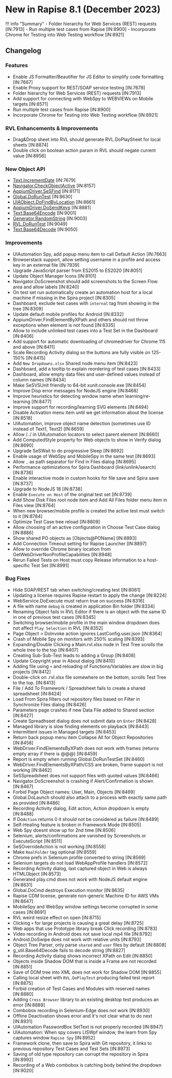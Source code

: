 # New in Rapise 8.1 (December 2023)

!!! info "Summary"
    - Folder hierarchy for Web Services (REST) requests [IN:7913]
    - Run multiple test cases from Rapise [IN:8900]
    - Incorporate Chrome for Testing into Web Testing workflow [IN:8921]

## Changelog

### Features

- Enable JS Formatter/Beautifier for JS Editor to simplify code formatting [IN:7667]
- Enable Proxy support for REST/SOAP service testing [IN:7678]
- Folder hierarchy for Web Services (REST) requests [IN:7913]
- Add support for connecting with WebSpy to WEBVIEWs on Mobile targets [IN:8571]
- Run multiple test cases from Rapise [IN:8900]
- Incorporate Chrome for Testing into Web Testing workflow [IN:8921]

### RVL Enhancements & Improvements

- Drag&Drop sheet into RVL should generate RVL.DoPlaySheet for local sheets [IN:8874]
- Double click on boolean action param in RVL should negate current value  [IN:8956]

### New Object API

- [Text.IncrementDate](/Libraries/Text/#incrementdate) [IN:7679]
- [Navigator.CheckObjectActive](/Libraries/Navigator/#checkobjectactive) [IN:8157]
- [AppiumDriver.SeSFind](/Libraries/AppiumDriver/#sesfind) [IN:8171]
- [Global.DoRunTest](/Libraries/Global/#doruntest) [IN:8630]
- [UIAObject.DoFindByLocation](/Libraries/UIAObject/#dofindbylocation) [IN:8661]
- [AppiumDriver.DoSendKeys](/Libraries/AppiumDriver/#dosendkeys) [IN:8881]
- [Text.Base64Encode](/Libraries/Text/#base64encode) [IN:9001]
- [Generator.RandomString](/Libraries/Generator/#randomstring) [IN:9003]
- [RVL.DoRunTest](/Libraries/RVL/#doruntest) [IN:9049]
- [Text.Base64Decode](/Libraries/Text/#base64decode) [IN:9050]

### Improvements

- UIAutomation Spy, add popup menu item to call Default Action [IN:7663]
- Browserstack support, allow setting username in a profile and access key in an external file [IN:7939]
- Upgrade JavaScript parser from ES2015 to ES2020 [IN:8051]
- Update Object Manager Icons [IN:8101]
- Navigator.DoScreenshot should add screenshots to the Screen Flow area and allow labels [IN:8240]
- On test set run automatically create an automation host for a local machine if missing in the Spira project [IN:8305]
- Dashboard, exclude test cases with `internal` tag from showing in the tree [IN:8309]
- Update default mobile profiles for Android [IN:8332]
- AppiumDriver.FindElementByXPath and others should not throw exceptions when element is not found [IN:8335]
- Allow to include unlinked test cases into a Test Set in the Dashboard [IN:8406]
- Add support for automatic downloading of chromedriver for Chrome 115 and above [IN:8411]
- Scale Recording Activity dialog so the buttons are fully visible on 125-150% [IN:8415]
- Add `New Dropdowns.xlsx` Shared node menu item [IN:8423]
- Dashboard, add a tooltip to explain reordering of test cases [IN:8433]
- Dashboard, allow empty data files and user-defined values instead of column names [IN:8434]
- Make SeSVSUnit friendly to 64-bit xunit.console.exe  [IN:8454]
- Improve Disp error messages for NodeJS engine [IN:8468]
- Improve heuristics for detecting window name when learning/re-learning [IN:8477]
- Improve support for recording/learning SVG elements [IN:8494]
- Disable Activation menu item until we get information about the license [IN:8518]
- UIAutomation, improve object name detection (sometimes use ID instead of Text1, Text2) [IN:8659]
- Allow /../ in UIAutomation locators to select parent element [IN:8660]
- Add ComputedStyle property for Web objects to show in Verify dialog [IN:8690]
- Upgrade SeSWait to do progressive Sleep [IN:8692]
- Enable usage of WebSpy and MobileSpy in the same test [IN:8693]
- Allow `,` as path separator for Find in Files dialog [IN:8695]
- Performance optimizations for Spira Dashboard (link/unlink/search) [IN:8736]
- Enable interactive mode in custom hooks for file save and Spira save [IN:8737]
- Upgrade to NodeJS 18 [IN:8738]
- Enable `Execute on Host` of the original test set [IN:8739]
- Add Show Disk Files root node item and Add All Files folder menu item in Files view [IN:8764]
- When new browser/mobile profile is created the active test must switch to it [IN:8784]
- Optimize Test Case tree reload [IN:8809]
- Allow choosing of an active configuration in Choose Test Case dialog [IN:8886]
- Show shared PO objects as [Objects@POName] [IN:8893]
- Add Connection Timeout setting for Rapise Launcher [IN:8897]
- Allow to override Chrome binary location from GetWebDriverNonProfileCapabilities  [IN:8948]
- Rerun Failed Tests on Host must copy Release information to a host-specific Test Set [IN:8991]

### Bug Fixes

- Hide SOAP/REST tab when switching/creating test [IN:8061]
- Updating a license requires Rapise restart to apply the change [IN:8224]
- WebService.DoExecute must return true on success [IN:8316]
- A file with name `debug` is created in application Bin folder [IN:8334]
- Renaming Object fails in RVL Editor if there is an object with the same ID in one of previous test cases [IN:8345]
- Switching browser/mobile profile in the main window dropdown does not affect `Play Selection` in RVL [IN:8352]
- Page Object &gt; DoInvoke action ignores LastConfig.user.json [IN:8364]
- Crash of Mobile Spy on monitors with 250% scaling [IN:8393]
- Expanding/Double Clicking a Main.rvl.xlsx node in Test Tree scrolls the whole tree to the top [IN:8407]
- Creating Sub-Sub-Test leads to adding a Group [IN:8408]
- Update Copyright year in About dialog [IN:8410]
- Adding file using `+` and reloading of Functions/Variables are slow in big projects [IN:8412]
- Double-click on .rvl.xlsx file somewhere on the bottom, scrolls Test Tree to the top. [IN:8413]
- File / Add To Framework / Spreadsheet fails to create a shared spreadsheet [IN:8424]
- Load From Spira filters out repository files based on Filter in Synchronize Files dialog [IN:8426]
- Parameters page crashes if new Data File added to Shared section [IN:8427]
- Create Spreadhseet dialog does not submit data on `Enter` [IN:8428]
- Managed library is slow finding elements on playback [IN:8443]
- Intermittent issues in Managed targets [IN:8453]
- Return back popup menu item Collapse All for Object Repositories [IN:8458]
- WebDriver.FindElementsByXPath does not work with frames (returns empty array if there is @@@) [IN:8459]
- Report is empty when running Global.DoRunTestSet [IN:8460]
- WebDriver.FindElementsByXPath/CSS are broken, frame support is not working [IN:8462]
- SeSSpreadsheet does not support files with quoted values [IN:8466]
- Navigator.DoScreenshot is crashing if Alert/Confirmation is shown [IN:8467]
- Forbid Page Object names: User, Main, Objects [IN:8469]
- Global.DoLaunch should also attach to a process with exactly same path as provided [IN:8486]
- Recording Activity dialog, Edit action, Action dropdown is empty [IN:8488]
- If Do`Action` returns 0 it should not be considered as failure  [IN:8489]
- Self-Healing feature is broken in Framework Mode [IN:8505]
- Web Spy doesnt show up for 2nd time [IN:8506]
- Selenium, alerts/confirmations are vanished by Screenshots or ExecuteScript [IN:8511]
- SeSOverrideAction is not working [IN:8558]
- Make `RealFolder` tag optional [IN:8559]
- Chrome prefs in Selenium profile converted to string [IN:8569]
- Selenium targets do not load WebAppProfile handlers [IN:8572]
- Recording Activity dialog, last captured object in Web is always HTMLObject [IN:8573]
- Generated play.cmd does not work with NodeJS default engine [IN:8631]
- Global.DoCmd destroys Execution monitor [IN:8635]
- Rapise CDM license, generate non-generic Machine ID for AWS VMs [IN:8647]
- MobileSpy and WebSpy window settings become corrupted in some cases [IN:8691]
- RVL weird resize effect on open [IN:8715]
- Clicking `+` for large projects is causing a great delay [IN:8725]
- Web apps that use Prototype library break Click recording [IN:8783]
- Video recording in Android does not save local mp4 file [IN:8792]
- Android.DoSwipe does not work with relative units [IN:8793]
- Object Tree Parser, only parse `shared` and `user` files by default [IN:8808]
- g_util.Base64Decode fails to decode string [IN:8827]
- Recording Activity dialog shows incorrect XPath on Edit [IN:8850]
- Objects inside Shadow DOM that is inside a Frame are not recorded [IN:8851]
- Save of DOM tree into XML does not work for Shadow DOM [IN:8855]
- Calling local sheet with `RVL.DoPlayTest` producing failed test report [IN:8875]
- Forbid creation of Test Cases and Modules with reserved names [IN:8880]
- Adding `Cross Browser` library to an existing desktop test produces an error [IN:8889]
- Combobox recording in Selenium-Edge does not work [IN:8930]
- Offline Deactivation shows error and it's not clear what to do next [IN:8931]
- UIAutomation PasswordBox SetText is not properly recorded [IN:8947]
- UIAutomation: When spy covers LISWpf window, the learn from Spy captures window `Rapise Spy` [IN:8952]
- Framework clone, then save to Spira with Git repository, it links to previous repository Test Cases and Test Sets [IN:8973]
- Saving of old type repository can corrupt the repository in Spira [IN:8992]
- Recording of a Web combobox is catching body behind the dropdown [IN:9020]

